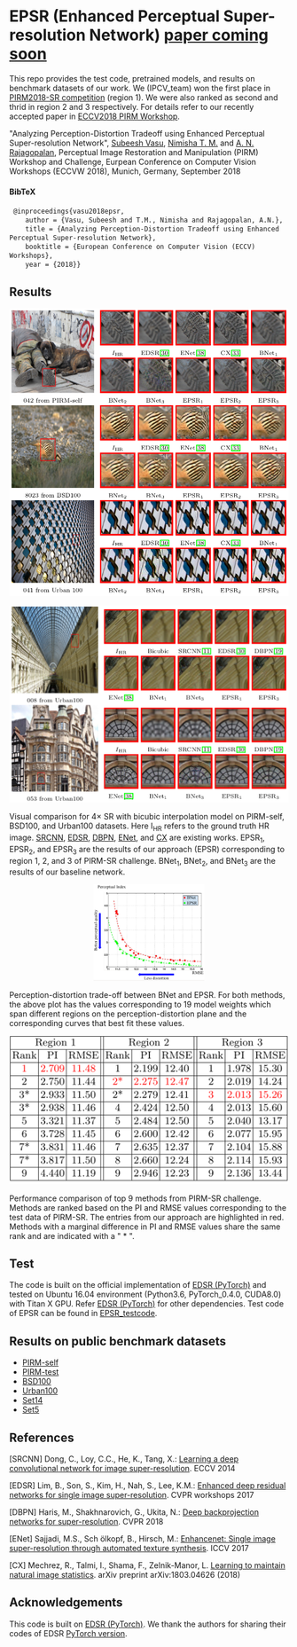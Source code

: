 # EPSR (Enhanced Perceptual Super-resolution Network) [paper coming soon]()

This repo provides the test code, pretrained models, and results on benchmark datasets of our work. We (IPCV_team) won the first place in [PIRM2018-SR competition](https://www.pirm2018.org/PIRM-SR.html) (region 1). We were also ranked as second and thrid in region 2 and 3 respectively. For details refer to our recently accepted paper in [ECCV2018 PIRM Workshop](https://pirm2018.org/).

"Analyzing Perception-Distortion Tradeoff using Enhanced Perceptual Super-resolution Network", [Subeesh Vasu](https://subeeshvasu.github.io), [Nimisha T. M.](https://nimiiit.github.io/) and [A. N. Rajagopalan](http://www.ee.iitm.ac.in/~raju/), Perceptual Image Restoration and Manipulation (PIRM) Workshop and Challenge, Eurpean Conference on Computer Vision Workshops (ECCVW 2018), Munich, Germany, September 2018

#### BibTeX
 
     @inproceedings{vasu2018epsr,
        author = {Vasu, Subeesh and T.M., Nimisha and Rajagopalan, A.N.},
        title = {Analyzing Perception-Distortion Tradeoff using Enhanced Perceptual Super-resolution Network},
        booktitle = {European Conference on Computer Vision (ECCV) Workshops},
        year = {2018}}
## Results     
<p align="center">
<img src="results/example_results.png" >
</p>

<p align="center">
<img src="results/example_results2.png">
</p>

Visual comparison for 4× SR with bicubic interpolation model on PIRM-self, BSD100, and Urban100 datasets. Here I<sub>HR</sub> refers to the ground truth HR image. [SRCNN](http://mmlab.ie.cuhk.edu.hk/projects/SRCNN.html), [EDSR](http://openaccess.thecvf.com/content_cvpr_2017_workshops/w12/papers/Lim_Enhanced_Deep_Residual_CVPR_2017_paper.pdf), [DBPN](http://openaccess.thecvf.com/content_cvpr_2018/papers/Haris_Deep_Back-Projection_Networks_CVPR_2018_paper.pdf), [ENet](http://openaccess.thecvf.com/content_ICCV_2017/papers/Sajjadi_EnhanceNet_Single_Image_ICCV_2017_paper.pdf), and [CX](https://arxiv.org/pdf/1803.04626.pdf) are existing works. EPSR<sub>1</sub>, EPSR<sub>2</sub>, and EPSR<sub>3</sub> are the results of our approach (EPSR) corresponding to region 1, 2, and 3 of PIRM-SR challenge. BNet<sub>1</sub>, BNet<sub>2</sub>, and BNet<sub>3</sub> are the results of our baseline network. 

<p align="center">
<img src="results/trade_off_curve.png" alt="drawing" width="200"/>
</p>

Perception-distortion trade-off between BNet and EPSR. For both methods, the above plot has the values corresponding to 19 model weights which span different regions on the perception-distortion plane and the corresponding curves that best fit these values.

<p align="center">
<img src="results/pirm_ranking.png">
</p>
Performance comparison of top 9 methods from PIRM-SR challenge. Methods are ranked based on the PI and RMSE values corresponding to the test data of PIRM-SR. The entries from our approach are highlighted in red. Methods with a marginal difference in PI and RMSE values share the same rank and are indicated with a " * ".


## Test
The code is built on the official implementation of [EDSR (PyTorch)](https://github.com/thstkdgus35/EDSR-PyTorch) and tested on Ubuntu 16.04 environment (Python3.6, PyTorch_0.4.0, CUDA8.0) with Titan X GPU. Refer [EDSR (PyTorch)](https://github.com/thstkdgus35/EDSR-PyTorch) for other dependencies. Test code of EPSR can be found in [EPSR_testcode](https://github.com/subeeshvasu/2018_subeesh_epsr_eccvw/tree/master/EPSR_testcode).

## Results on public benchmark datasets

- [PIRM-self](https://drive.google.com/file/d/1ottkNHZpSYBk9gMrc1T_iCHdMsQsIKAy/view?usp=sharing)
- [PIRM-test](https://drive.google.com/file/d/1OngQfvbpVXCFDHNZhZMAMGjTSVNAfkOb/view?usp=sharing) 
- [BSD100](https://drive.google.com/file/d/12ABqYLYcIhCuYJkMs4HANarjj-OxzWQ2/view?usp=sharing) 
- [Urban100](https://drive.google.com/file/d/1vgjberya6rYcYq7sTW-DsVOnadqvVYNM/view?usp=sharing) 
- [Set14](https://drive.google.com/file/d/1FxlVy93o8ZbrCKtqYo8hkk5F4Vx9vRA9/view?usp=sharing) 
- [Set5](https://drive.google.com/file/d/1I08xKTumupde5BNTEN_e7kJZTLbQeYnJ/view?usp=sharing)

## References

[SRCNN] Dong, C., Loy, C.C., He, K., Tang, X.: [Learning a deep convolutional network for image super-resolution](http://mmlab.ie.cuhk.edu.hk/projects/SRCNN.html). ECCV 2014

[EDSR] Lim, B., Son, S., Kim, H., Nah, S., Lee, K.M.: [Enhanced deep residual networks for single image super-resolution](http://openaccess.thecvf.com/content_cvpr_2017_workshops/w12/papers/Lim_Enhanced_Deep_Residual_CVPR_2017_paper.pdf). CVPR workshops 2017

[DBPN] Haris, M., Shakhnarovich, G., Ukita, N.: [Deep backprojection networks for super-resolution](http://openaccess.thecvf.com/content_cvpr_2018/papers/Haris_Deep_Back-Projection_Networks_CVPR_2018_paper.pdf). CVPR 2018

[ENet] Sajjadi, M.S., Sch ̈olkopf, B., Hirsch, M.: [Enhancenet: Single image super-resolution through automated texture synthesis](http://openaccess.thecvf.com/content_ICCV_2017/papers/Sajjadi_EnhanceNet_Single_Image_ICCV_2017_paper.pdf). ICCV 2017

[CX] Mechrez, R., Talmi, I., Shama, F., Zelnik-Manor, L. [Learning to maintain natural image statistics](https://arxiv.org/pdf/1803.04626.pdf). arXiv preprint arXiv:1803.04626 (2018)

## Acknowledgements
This code is built on [EDSR (PyTorch)](https://github.com/thstkdgus35/EDSR-PyTorch). We thank the authors for sharing their codes of EDSR [PyTorch version](https://github.com/thstkdgus35/EDSR-PyTorch).

